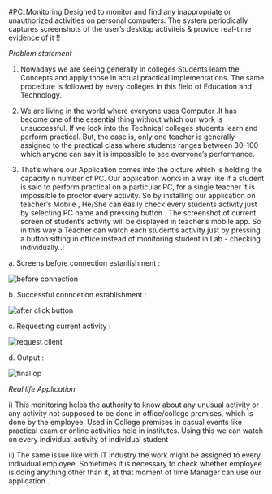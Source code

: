 #PC_Monitoring
Designed to monitor and find any inappropriate or unauthorized activities on personal computers. The system periodically captures screenshots of the user’s desktop activiteis &amp; provide real-time evidence of it !!



*Problem statement*

1. Nowadays we are seeing generally in colleges Students learn the Concepts and apply those in actual practical implementations. The same procedure is followed by every colleges in this field of Education and Technology.

2. We are living in the world where everyone uses Computer .It has become one of the essential thing without which our work is unsuccessful.  If we look into the Technical colleges students learn and perform practical. But, the case is, only one teacher is generally assigned to the practical class where students ranges between 30-100 which anyone can say it is impossible to see everyone’s performance.

3. That’s where our Application comes into the picture which is holding the capacity n number of PC. Our application works in a way like if a student is said to perform practical on a particular PC, for a single teacher it is impossible to proctor every activity. So by installing our application on teacher’s Mobile , He/She can easily check every students activity just by selecting PC name and pressing button . The screenshot of current screen of student’s activity will be displayed in teacher’s mobile app. So in this way a Teacher can watch each student’s activity just by pressing a button sitting in office instead of monitoring  student in Lab - checking individually..!  

a. Screens before connection estanlishment :
   
   ![before connection](https://github.com/arbaj2002/PC-Remote-Monitoring/assets/57356090/54ec11d8-2920-4e03-9aa5-83858f55118d)

b. Successful conncetion establishment :

   ![after click button](https://github.com/arbaj2002/PC-Remote-Monitoring/assets/57356090/12be17d5-8b1a-43b7-a90c-45ff15a9bf74)

c. Requesting current activity :
   
   ![request client](https://github.com/arbaj2002/PC-Remote-Monitoring/assets/57356090/53236127-1fc4-4251-a03d-799de572d752)
 
 d. Output :
 
 ![final op](https://github.com/arbaj2002/PC-Remote-Monitoring/assets/57356090/420d51c5-2524-4720-b480-9262ddc7f889)


*Real life Application*

i) This monitoring helps the authority to know about any unusual activity or any activity not supposed to be done in office/college premises, which is done by the employee.
Used in College premises in casual events like practical exam or online activities held in institutes. Using this we can watch on every individual activity of individual student 
 
ii) The same issue like with IT industry the work might  be assigned to every individual employee .Sometimes it is necessary to check whether employee is doing anything other than it, at that moment of time Manager can use our application .
